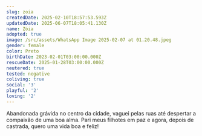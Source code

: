 ```yaml
---
slug: zoia
createdDate: 2025-02-10T18:57:53.593Z
updatedDate: 2025-06-07T18:05:41.130Z
name: Zóia
adopted: true
image: /src/assets/WhatsApp Image 2025-02-07 at 01.20.48.jpeg
gender: female
color: Preto
birthDate: 2023-02-01T03:00:00.000Z
rescueDate: 2025-01-28T03:00:00.000Z
neutered: true
tested: negative
coliving: true
social: '3'
playful: '2'
loving: '2'
---
```



Abandonada grávida no centro da cidade, vaguei pelas ruas até despertar a compaixão de uma boa alma. Pari meus filhotes em paz e agora, depois de castrada, quero uma vida boa e feliz!

